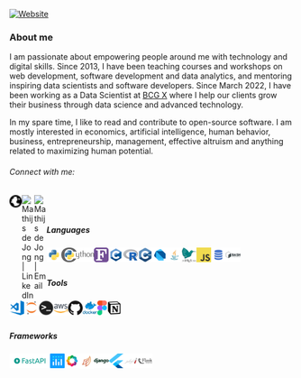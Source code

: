 [![Website](https://img.shields.io/website?label=mathijsdejong.info&style=for-the-badge&url=https%3A%2F%2Fmathijsdejong.info)](https://mathijsdejong.info)

### About me
I am passionate about empowering people around me with technology and digital skills. Since 2013, I have been teaching courses and workshops on web development, software development and data analytics, and mentoring inspiring data scientists and software developers. Since March 2022, I have been working as a Data Scientist at [BCG X][company] where I help our clients grow their business through data science and advanced technology.

In my spare time, I like to read and contribute to open-source software. I am mostly interested in economics, artificial intelligence, human behavior, business, entrepreneurship, management, effective altruism and anything related to maximizing human potential.

###### Connect with me:
[<img align="left" alt="mathijsdejong.info" width="22px" src="https://raw.githubusercontent.com/iconic/open-iconic/master/svg/globe.svg" />][website]
[<img align="left" alt="Mathijs de Jong | LinkedIn" width="22px" src="https://cdn.jsdelivr.net/npm/simple-icons@v3/icons/linkedin.svg" />][linkedin]
[<img align="left" alt="Mathijs de Jong | Email" width="22px" src="https://cdn.jsdelivr.net/npm/simple-icons@3.13.0/icons/gmail.svg">][email]<br/><br/>

##### Languages
<a href='https://docs.python.org/3/'><img align="left" alt="Python" width="26px" src="icons/python.png" /></a>
<a href='https://cython.org/'><img align="left" alt="Cython" height="26px" src="icons/cython.png" /></a>
<a href='https://fortran-lang.org'><img align="left" alt="Fortran" height="26px" src="icons/fortran.png" /></a>
<img align="left" alt="C" width="26px" src="icons/c.png" />
<a href='https://www.r-project.org/'><img align="left" alt="R" width="26px" src="icons/r.png" /></a>
<img align="left" alt="C++" width="26px" src="icons/cpp.png" />
<a href='https://dart.dev/'><img align="left" alt="Dart" width="26px" src="icons/dart.svg" /></a>
<a href='https://docs.oracle.com/javase/7/docs/technotes/guides/language/'><img align="left" alt="Java" width="26px" src="icons/java.png" /></a>
<a href='https://www.latex-project.org/'><img align="left" alt="LaTeX" width="26px" src="icons/latex.png" /></a>
<!-- <img align="left" alt="HTML5" width="26px" src="icons/html.png" /> -->
<!-- <img align="left" alt="CSS3" width="26px" src="icons/css.png" /> -->
<!-- <img align="left" alt="Sass" width="26px" src="icons/sass.png" /> -->
<img align="left" alt="JavaScript" width="26px" src="icons/javascript.png" />
<img align="left" alt="SQL" width="26px" src="icons/sql.png" />
<img align="left" alt="Bash" width="26px" src="icons/bash.png" /><br/><br/>

##### Tools
<a href='https://code.visualstudio.com'><img align="left" alt="Visual Studio Code" height="26px" src="icons/visual-studio-code.png" /></a>
<a href='https://jupyter.org/'><img align="left" alt="Jupyter Notebook" width="26px" src="icons/jupyter-notebook.png" /></a>
<img align="left" alt="Terminal" width="26px" src="icons/terminal.png" />
<a href='https://aws.amazon.com'><img align="left" alt="Amazon Web Services" width="26px" src="icons/aws.png" /></a>
<a href='https://github.com'><img align="left" alt="GitHub" width="26px" src="icons/github.png" /></a>
<a href='https://docker.com'><img align="left" alt="Docker" height="26px" src="icons/docker.png" /></a>
<a href='https://figma.com'><img align="left" alt="Figma" height="26px" src="icons/figma.svg" /></a>
<a href='https://notion.so'><img align="left" alt="Notion" width="26px" src="icons/notion.png" /></a><br/><br/>

##### Frameworks
<a href='https://fastapi.tiangolo.com/'><img align="left" alt="FastAPI" height="26px" src="icons/fastapi.png" /></a>
<a href='https://plotly.com'><img align="left" alt="Plotly Dash" width="26px" src="icons/plotly.svg" /></a>
<a href='https://bokeh.org'><img align="left" alt="Bokeh" width="26px" src="icons/bokeh.png" /></a>
<a href='https://dask.org'><img align="left" alt="Dask" width="26px" src="icons/dask.svg" /></a>
<a href='https://www.djangoproject.com/'><img align="left" alt="Django" width="26px" src="icons/django.png" /></a>
<a href='https://flutter.dev'><img align="left" alt="Flutter" height="26px" width="26px" src="icons/flutter.png" /></a>
<a href='https://jekyllrb.com'><img align="left" alt="Jekyll" width="26px" src="icons/jekyll.png" /></a>
<a href='https://palletsprojects.com/p/flask/'><img align="left" alt="Flask" width="26px" src="icons/flask.png" /></a>

[website]: https://mathijsdejong.info
[company]: https://www.bcg.com/x
[linkedin]: https://linkedin.com/in/mathijsdejong995/
[email]: dejong.mathijs@bcg.com
